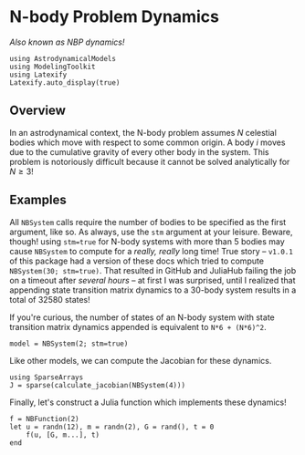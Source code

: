 # N-body Problem Dynamics

_Also known as NBP dynamics!_

```@setup main
using AstrodynamicalModels
using ModelingToolkit
using Latexify
Latexify.auto_display(true)
```

## Overview

In an astrodynamical context, the N-body problem assumes $N$ celestial bodies
which move with respect to some common origin. A body $i$ moves due to the
cumulative gravity of every other body in the system. This problem is
notoriously difficult because it cannot be solved analytically for $N\geq3$!

## Examples

All `NBSystem` calls require the number of bodies to be specified as the first
argument, like so. As always, use the `stm` argument at your leisure. Beware,
though! using `stm=true` for N-body systems with more than 5 bodies may cause
`NBSystem` to compute for a _really, really_ long time! True story – `v1.0.1` of this
package had a version of these docs which tried to compute `NBSystem(30; stm=true)`.
That resulted in GitHub and JuliaHub failing the job on a timeout after _several
hours_ – at first I was surprised, until I realized that appending state
transition matrix dynamics to a 30-body system results in a total of 32580
states!

If you're curious, the number of states of an N-body system with state
transition matrix dynamics appended is equivalent to `N*6 + (N*6)^2`.

```@repl main
model = NBSystem(2; stm=true)
```

Like other models, we can compute the Jacobian for these dynamics.

```@repl main
using SparseArrays
J = sparse(calculate_jacobian(NBSystem(4)))
```

Finally, let's construct a Julia function which implements these dynamics!

```@repl main
f = NBFunction(2)
let u = randn(12), m = randn(2), G = rand(), t = 0
    f(u, [G, m...], t)
end
```
